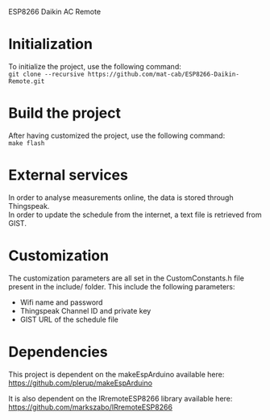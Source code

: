 ESP8266 Daikin AC Remote

# Initialization
To initialize the project, use the following command:  
`git clone --recursive https://github.com/mat-cab/ESP8266-Daikin-Remote.git`

# Build the project
After having customized the project, use the following command:  
`make flash`

# External services
In order to analyse measurements online, the data is stored through Thingspeak.  
In order to update the schedule from the internet, a text file is retrieved from GIST.  

# Customization
The customization parameters are all set in the CustomConstants.h file present in the include/ folder.
This include the following parameters:
  * Wifi name and password
  * Thingspeak Channel ID and private key 
  * GIST URL of the schedule file

# Dependencies
This project is dependent on the makeEspArduino available here:  
https://github.com/plerup/makeEspArduino

It is also dependent on the IRremoteESP8266 library available here:  
https://github.com/markszabo/IRremoteESP8266
